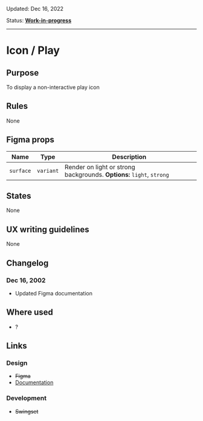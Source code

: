 Updated: Dec 16, 2022

Status: **[Work-in-progress](/guides/can-i-use#work-in-progress)**

---

# Icon / Play

## Purpose

To display a non-interactive play icon

## Rules

None

## Figma props

| Name      | Type      | Description                                                           |
| --------- | --------- | --------------------------------------------------------------------- |
| `surface` | `variant` | Render on light or strong backgrounds. **Options:** `light`, `strong` |

## States

None

## UX writing guidelines

None

## Changelog

### Dec 16, 2002

- Updated Figma documentation

## Where used

- ?

## Links

### Design

- ~~Figma~~
- [Documentation](/components/icon/play)

### Development

- ~~Swingset~~
